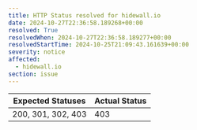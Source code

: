 ```yaml
---
title: HTTP Status resolved for hidewall.io
date: 2024-10-27T22:36:58.189268+00:00
resolved: True
resolvedWhen: 2024-10-27T22:36:58.189277+00:00
resolvedStartTime: 2024-10-25T21:09:43.161639+00:00
severity: notice
affected:
  - hidewall.io
section: issue
---
```


| Expected Statuses | Actual Status  |
|-------------------|----------------|
| 200, 301, 302, 403 | 403 |
